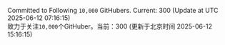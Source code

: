 Committed to Following `10,000` GitHubers. Current: <!-- FOLLOWING_COUNT -->300<!-- FOLLOWING_COUNT --> (Update at UTC <!-- LAST_UPDATED -->2025-06-12 07:16:15<!-- LAST_UPDATED -->)<br>
致力于关注`10,000`个GitHuber。当前：<!-- FOLLOWING_COUNT -->300<!-- FOLLOWING_COUNT --> (更新于北京时间 <!-- LAST_UPDATED_CST -->2025-06-12 15:16:15<!-- LAST_UPDATED_CST -->)
